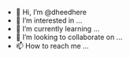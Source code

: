 - 👋 Hi, I’m @dheedhere
- 👀 I’m interested in ...
- 🌱 I’m currently learning ...
- 💞️ I’m looking to collaborate on ...
- 📫 How to reach me ...

<!---
dheedhere/dheedhere is a ✨ special ✨ repository because its `README.md` (this file) appears on your GitHub profile.
You can click the Preview link to take a look at your changes.
--->
